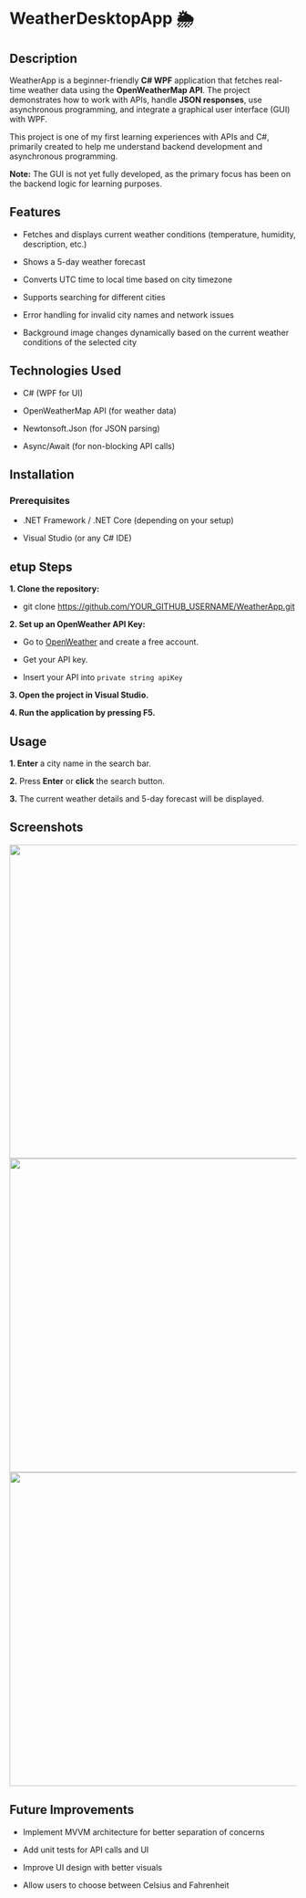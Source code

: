 # WeatherDesktopApp 🌦️

## Description

WeatherApp is a beginner-friendly **C# WPF** application that fetches real-time weather data using the **OpenWeatherMap API**. The project demonstrates how to work with APIs, handle **JSON responses**, use asynchronous programming, and integrate a graphical user interface (GUI) with WPF.

This project is one of my first learning experiences with APIs and C#, primarily created to help me understand backend development and asynchronous programming.

**Note:** The GUI is not yet fully developed, as the primary focus has been on the backend logic for learning purposes.


## Features

- Fetches and displays current weather conditions (temperature, humidity, description, etc.)

- Shows a 5-day weather forecast

- Converts UTC time to local time based on city timezone

- Supports searching for different cities

- Error handling for invalid city names and network issues

- Background image changes dynamically based on the current weather conditions of the selected city


## Technologies Used

- C# (WPF for UI)

- OpenWeatherMap API (for weather data)

- Newtonsoft.Json (for JSON parsing)

- Async/Await (for non-blocking API calls)


## Installation

### Prerequisites

- .NET Framework / .NET Core (depending on your setup)

- Visual Studio (or any C# IDE)


## etup Steps

**1. Clone the repository:**

- git clone https://github.com/YOUR_GITHUB_USERNAME/WeatherApp.git
  

**2. Set up an OpenWeather API Key:**

- Go to [OpenWeather](https://openweathermap.org/api) and create a free account.

- Get your API key.

- Insert your API into  ```private string apiKey```
  

**3. Open the project in Visual Studio.**

**4. Run the application by pressing F5.**


## Usage

**1. Enter** a city name in the search bar.

**2.** Press **Enter** or **click** the search button.

**3.** The current weather details and 5-day forecast will be displayed.


## Screenshots
<img src="https://github.com/user-attachments/assets/a9ba56d1-58d6-4179-a749-4f6c1a4f4eb3" width="550">

<img src="https://github.com/user-attachments/assets/8a8a6358-95d2-4246-bbda-a24437a73f20" width="550">

<img src="https://github.com/user-attachments/assets/a6e80d21-3d69-47e6-8790-0b3b72272f23" width="550">



## Future Improvements

- Implement MVVM architecture for better separation of concerns

- Add unit tests for API calls and UI

- Improve UI design with better visuals

- Allow users to choose between Celsius and Fahrenheit













